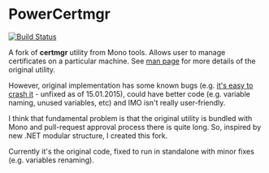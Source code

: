 # PowerCertmgr

[![Build Status](https://travis-ci.org/arthur-peka/PowerCertmgr.svg?branch=master)](https://travis-ci.org/arthur-peka/PowerCertmgr)

A fork of **certmgr** utility from Mono tools. Allows user to manage certificates on a particular machine.
See [man page](http://linux.die.net/man/1/certmgr) for more details of the original utility.

However, original implementation has some known bugs (e.g. [it's easy to crash it](https://bugzilla.xamarin.com/show_bug.cgi?id=3516) - unfixed as of 15.01.2015), could have better code (e.g. variable naming, unused variables, etc) and IMO isn't really
 user-friendly.

I think that fundamental problem is that the original utility is bundled with Mono and pull-request approval process
there is quite long. So, inspired by new .NET modular structure, I created this fork.

Currently it's the original code, fixed to run in standalone with minor fixes (e.g. variables renaming).

